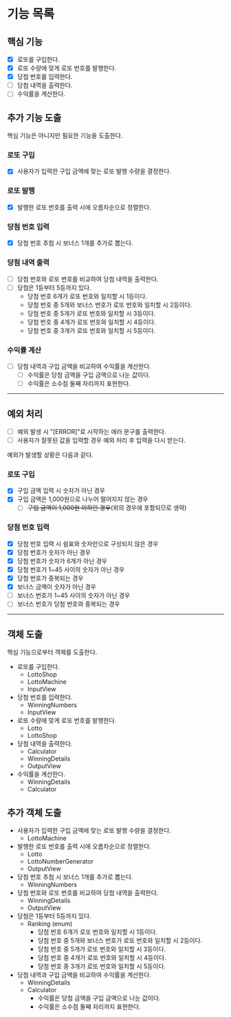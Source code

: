 # 기능 목록
## 핵심 기능

- [x] 로또를 구입한다.
- [x] 로또 수량에 맞게 로또 번호를 발행한다.
- [x] 당첨 번호를 입력한다.
- [ ] 당첨 내역을 출력한다.
- [ ] 수익률을 계산한다.

## 추가 기능 도출

핵심 기능은 아니지만 필요한 기능을 도출한다.

### 로또 구입
- [x] 사용자가 입력한 구입 금액에 맞는 로또 발행 수량을 결정한다.
### 로또 발행
- [x] 발행한 로또 번호를 출력 시에 오름차순으로 정렬한다.
### 당첨 번호 입력
- [x] 당첨 번호 추첨 시 보너스 1개를 추가로 뽑는다.
### 당첨 내역 출력
- [ ] 당첨 번호와 로또 번호를 비교하여 당첨 내역을 출력한다.
- [ ] 당첨은 1등부터 5등까지 있다.
  - 당첨 번호 6개가 로또 번호와 일치할 시 1등이다.
  - 당첨 번호 중 5개와 보너스 번호가 로또 번호와 일치할 시 2등이다.
  - 당첨 번호 중 5개가 로또 번호와 일치할 시 3등이다.
  - 당첨 번호 중 4개가 로또 번호와 일치할 시 4등이다.
  - 당첨 번호 중 3개가 로또 번호와 일치할 시 5등이다.
### 수익률 계산
- [ ] 당첨 내역과 구입 금액을 비교하여 수익률을 계산한다.
  - [ ] 수익률은 당첨 금액을 구입 금액으로 나눈 값이다.
  - [ ] 수익률은 소수점 둘째 자리까지 표현한다.
---

## 예외 처리

- [ ] 예외 발생 시 "[ERROR]"로 시작하는 에러 문구를 출력한다.
- [ ] 사용자가 잘못된 값을 입력할 경우 예외 처리 후 입력을 다시 받는다.

예외가 발생할 상황은 다음과 같다.

### 로또 구입
- [x] 구입 금액 입력 시 숫자가 아닌 경우
- [x] 구입 금액은 1,000원으로 나누어 떨어지지 않는 경우
  - [ ] ~~구입 금액이 1,000원 이하인 경우~~(위의 경우에 포함되므로 생략)
### 당첨 번호 입력
- [x] 당첨 번호 입력 시 쉼표와 숫자만으로 구성되지 않은 경우
- [x] 당첨 번호가 숫자가 아닌 경우
- [x] 당첨 번호가 숫자가 6개가 아닌 경우
- [x] 당첨 번호가 1~45 사이의 숫자가 아닌 경우
- [x] 당첨 번호가 중복되는 경우
- [x] 보너스 금액이 숫자가 아닌 경우
- [ ] 보너스 번호가 1~45 사이의 숫자가 아닌 경우
- [ ] 보너스 번호가 당첨 번호와 중복되는 경우

---
## 객체 도출

핵심 기능으로부터 객체를 도출한다.

- 로또를 구입한다.
  - LottoShop
  - LottoMachine
  - InputView
- 당첨 번호를 입력한다.
  - WinningNumbers
  - InputView
- 로또 수량에 맞게 로또 번호를 발행한다.
  - Lotto
  - LottoShop
- 당첨 내역을 출력한다.
  - Calculator
  - WinningDetails
  - OutputView
- 수익률을 계산한다.
  - WinningDetails
  - Calculator

## 추가 객체 도출

- 사용자가 입력한 구입 금액에 맞는 로또 발행 수량을 결정한다.
  - LottoMachine
- 발행한 로또 번호를 출력 시에 오름차순으로 정렬한다.
  - Lotto
  - LottoNumberGenerator
  - OutputView
- 당첨 번호 추첨 시 보너스 1개를 추가로 뽑는다.
  - WinningNumbers
- 당첨 번호와 로또 번호를 비교하여 당첨 내역을 출력한다.
  - WinningDetails
  - OutputView
- 당첨은 1등부터 5등까지 있다.
  - Ranking (enum)
    - 당첨 번호 6개가 로또 번호와 일치할 시 1등이다.
    - 당첨 번호 중 5개와 보너스 번호가 로또 번호와 일치할 시 2등이다.
    - 당첨 번호 중 5개가 로또 번호와 일치할 시 3등이다.
    - 당첨 번호 중 4개가 로또 번호와 일치할 시 4등이다.
    - 당첨 번호 중 3개가 로또 번호와 일치할 시 5등이다.
- 당첨 내역과 구입 금액을 비교하여 수익률을 계산한다.
  - WinningDetails
  - Calculator
    - 수익률은 당첨 금액을 구입 금액으로 나눈 값이다.
    - 수익률은 소수점 둘째 자리까지 표현한다.
